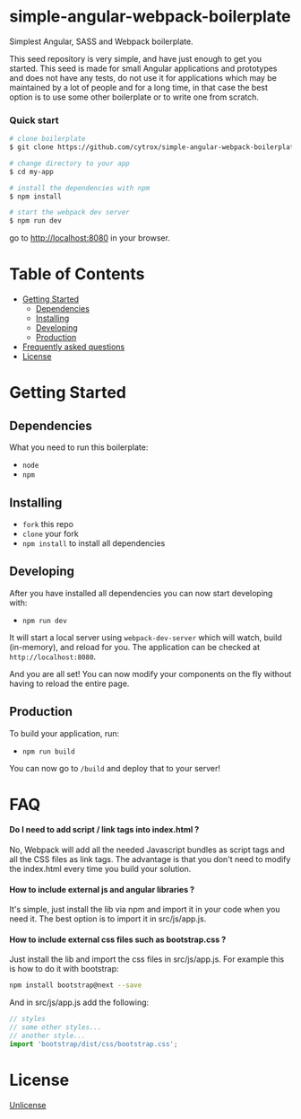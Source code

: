 # simple-angular-webpack-boilerplate

Simplest Angular, SASS and Webpack boilerplate.

This seed repository is very simple, and have just enough to get you started. This seed is made for small Angular applications and prototypes and does not have any tests, do not use it for applications which may be maintained by a lot of people and for a long time, in that case the best option is to use some other boilerplate or to write one from scratch.

### Quick start

```bash
# clone boilerplate
$ git clone https://github.com/cytrox/simple-angular-webpack-boilerplate.git my-app

# change directory to your app
$ cd my-app

# install the dependencies with npm
$ npm install

# start the webpack dev server
$ npm run dev
```
go to [http://localhost:8080](http://localhost:8080) in your browser.

# Table of Contents

* [Getting Started](#getting-started)
    * [Dependencies](#dependencies)
    * [Installing](#installing)
    * [Developing](#developing)
    * [Production](#production)
* [Frequently asked questions](#faq)
* [License](#license)

# Getting Started

## Dependencies

What you need to run this boilerplate:
* `node`
* `npm`

## Installing

* `fork` this repo
* `clone` your fork
* `npm install` to install all dependencies

## Developing

After you have installed all dependencies you can now start developing with:

* `npm run dev`

It will start a local server using `webpack-dev-server` which will watch, build (in-memory), and reload for you. The application can be checked at `http://localhost:8080`.

And you are all set! You can now modify your components on the fly without having to reload the entire page.

## Production

To build your application, run:

* `npm run build`

You can now go to `/build` and deploy that to your server!

# FAQ

#### Do I need to add script / link tags into index.html ?

No, Webpack will add all the needed Javascript bundles as script tags and all the CSS files as link tags. The advantage is that you don't need to modify the index.html every time you build your solution.

#### How to include external js and angular libraries ?

It's simple, just install the lib via npm and import it in your code when you need it. The best option is to import it in src/js/app.js.

#### How to include external css files such as bootstrap.css ?

Just install the lib and import the css files in src/js/app.js. For example this is how to do it with bootstrap:

```sh
npm install bootstrap@next --save
```

And in src/js/app.js add the following:

```js
// styles
// some other styles...
// another style...
import 'bootstrap/dist/css/bootstrap.css';
```

# License

[Unlicense](/LICENSE)
